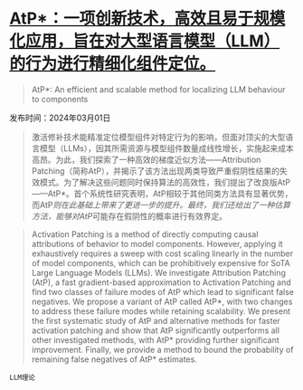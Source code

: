 # [AtP*：一项创新技术，高效且易于规模化应用，旨在对大型语言模型（LLM）的行为进行精细化组件定位。](https://arxiv.org/abs/2403.00745)

> AtP*: An efficient and scalable method for localizing LLM behaviour to components

发布时间：2024年03月01日

> 激活修补技术能精准定位模型组件对特定行为的影响，但面对顶尖的大型语言模型（LLMs），因其所需资源与模型组件数量成线性增长，实施起来成本高昂。为此，我们探索了一种高效的梯度近似方法——Attribution Patching（简称AtP），并揭示了该方法出现两类导致严重假阴性结果的失效模式。为了解决这些问题同时保持算法的高效性，我们提出了改良版AtP——AtP*。首个系统性研究表明，AtP相较于其他同类方法具有显著优势，而AtP*则在此基础上带来了更进一步的提升。最终，我们还给出了一种估算方法，能够对AtP*可能存在假阴性的概率进行有效界定。

> Activation Patching is a method of directly computing causal attributions of behavior to model components. However, applying it exhaustively requires a sweep with cost scaling linearly in the number of model components, which can be prohibitively expensive for SoTA Large Language Models (LLMs). We investigate Attribution Patching (AtP), a fast gradient-based approximation to Activation Patching and find two classes of failure modes of AtP which lead to significant false negatives. We propose a variant of AtP called AtP*, with two changes to address these failure modes while retaining scalability. We present the first systematic study of AtP and alternative methods for faster activation patching and show that AtP significantly outperforms all other investigated methods, with AtP* providing further significant improvement. Finally, we provide a method to bound the probability of remaining false negatives of AtP* estimates.

`LLM理论`